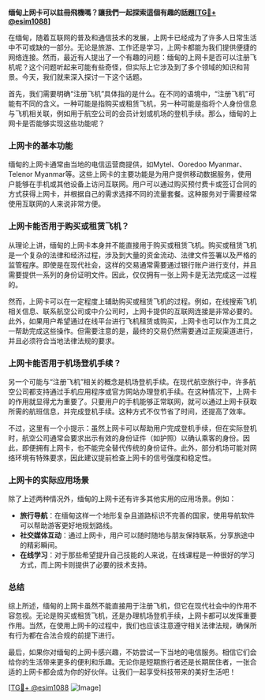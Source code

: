 **缅甸上网卡可以註冊飛機嗎？讓我們一起探索這個有趣的話題[[TG💪+ @esim1088](https://t.me/s/esim1088)]**

在缅甸，随着互联网的普及和通信技术的发展，上网卡已经成为了许多人日常生活中不可或缺的一部分。无论是旅游、工作还是学习，上网卡都能为我们提供便捷的网络连接。然而，最近有人提出了一个有趣的问题：缅甸的上网卡是否可以注册飞机呢？这个问题听起来可能有些奇怪，但实际上它涉及到了多个领域的知识和背景。今天，我们就来深入探讨一下这个话题。

首先，我们需要明确“注册飞机”具体指的是什么。在不同的语境中，“注册飞机”可能有不同的含义。一种可能是指购买或租赁飞机，另一种可能是指将个人身份信息与飞机相关联，例如用于航空公司的会员计划或机场的登机手续。那么，缅甸的上网卡是否能够实现这些功能呢？

### 上网卡的基本功能

缅甸的上网卡通常由当地的电信运营商提供，如Mytel、Ooredoo Myanmar、Telenor Myanmar等。这些上网卡的主要功能是为用户提供移动数据服务，使用户能够在手机或其他设备上访问互联网。用户可以通过购买预付费卡或签订合同的方式获得上网卡，并根据自己的需求选择不同的流量套餐。这种服务对于需要经常使用互联网的人来说非常方便。

### 上网卡能否用于购买或租赁飞机？

从理论上讲，缅甸的上网卡本身并不能直接用于购买或租赁飞机。购买或租赁飞机是一个复杂的法律和经济过程，涉及到大量的资金流动、法律文件签署以及严格的监管程序。即使是在现代社会，这样的交易通常需要通过银行账户进行支付，并且需要提供一系列的身份证明文件。因此，仅仅拥有一张上网卡是无法完成这一过程的。

然而，上网卡可以在一定程度上辅助购买或租赁飞机的过程。例如，在线搜索飞机相关信息、联系航空公司或中介公司时，上网卡提供的互联网连接是非常必要的。此外，如果用户希望通过在线平台进行飞机租赁或购买，上网卡也可以作为工具之一帮助完成这些操作。但需要注意的是，最终的交易仍然需要通过正规渠道进行，并且必须符合当地法律法规的要求。

### 上网卡能否用于机场登机手续？

另一个可能与“注册飞机”相关的概念是机场登机手续。在现代航空旅行中，许多航空公司都支持通过手机应用程序或官方网站办理登机手续。在这种情况下，上网卡的作用就显得尤为重要了。只要用户的手机能够正常联网，就可以通过上网卡获取所需的航班信息，并完成登机手续。这种方式不仅节省了时间，还提高了效率。

不过，这里有一个小提示：虽然上网卡可以帮助用户完成登机手续，但在实际登机时，航空公司通常会要求出示有效的身份证件（如护照）以确认乘客的身份。因此，即便拥有上网卡，也不能完全替代传统的身份证件。此外，部分机场可能对网络环境有特殊要求，因此建议提前检查上网卡的信号强度和稳定性。

### 上网卡的实际应用场景

除了上述两种情况外，缅甸的上网卡还有许多其他实用的应用场景。例如：

- **旅行导航**：在缅甸这样一个地形复杂且道路标识不完善的国家，使用导航软件可以帮助游客更好地规划路线。
- **社交媒体互动**：通过上网卡，用户可以随时随地与朋友保持联系，分享旅途中的精彩瞬间。
- **在线学习**：对于那些希望提升自己技能的人来说，在线课程是一种很好的学习方式，而上网卡则提供了必要的技术支持。

### 总结

综上所述，缅甸的上网卡虽然不能直接用于注册飞机，但它在现代社会中的作用不容忽视。无论是购买或租赁飞机，还是办理机场登机手续，上网卡都可以发挥重要作用。当然，在使用上网卡的过程中，我们也应该注意遵守相关法律法规，确保所有行为都在合法合规的前提下进行。

最后，如果你对缅甸的上网卡感兴趣，不妨尝试一下当地的电信服务。相信它们会给你的生活带来更多的便利和乐趣。无论你是短期旅行者还是长期居住者，一张合适的上网卡都会成为你的好伙伴。让我们一起享受科技带来的美好生活吧！

[[TG💪+ @esim1088](https://t.me/s/esim1088) ![Image](https://i.postimg.cc/4NQfJmqS/Snipaste-2025-05-13-00-14-12.png)]